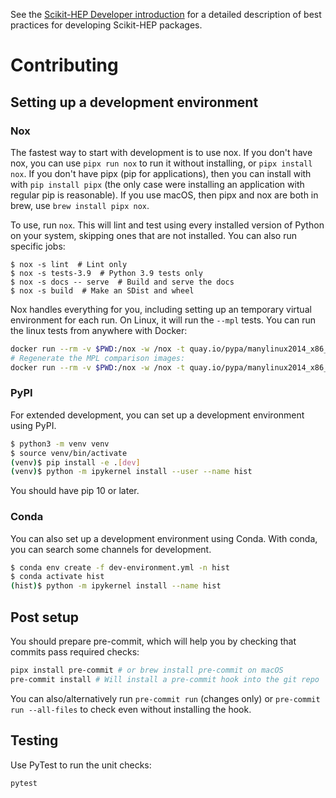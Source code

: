 
See the [Scikit-HEP Developer introduction][skhep-dev-intro] for a
detailed description of best practices for developing Scikit-HEP packages.

[skhep-dev-intro]: https://scikit-hep.org/developer/intro

# Contributing

## Setting up a development environment

### Nox

The fastest way to start with development is to use nox. If you don't have nox,
you can use `pipx run nox` to run it without installing, or `pipx install nox`.
If you don't have pipx (pip for applications), then you can install with with
`pip install pipx` (the only case were installing an application with regular
pip is reasonable). If you use macOS, then pipx and nox are both in brew, use
`brew install pipx nox`.

To use, run `nox`. This will lint and test using every installed version of
Python on your system, skipping ones that are not installed. You can also run
specific jobs:

```console
$ nox -s lint  # Lint only
$ nox -s tests-3.9  # Python 3.9 tests only
$ nox -s docs -- serve  # Build and serve the docs
$ nox -s build  # Make an SDist and wheel
```

Nox handles everything for you, including setting up an temporary virtual
environment for each run. On Linux, it will run the `--mpl` tests. You can
run the linux tests from anywhere with Docker:

```bash
docker run --rm -v $PWD:/nox -w /nox -t quay.io/pypa/manylinux2014_x86_64:latest pipx run nox -s tests-3.9
# Regenerate the MPL comparison images:
docker run --rm -v $PWD:/nox -w /nox -t quay.io/pypa/manylinux2014_x86_64:latest pipx run nox -s tests-3.9 -- --mpl-generate-path=tests/baseline
```

### PyPI

For extended development, you can set up a development environment using PyPI.

```bash
$ python3 -m venv venv
$ source venv/bin/activate
(venv)$ pip install -e .[dev]
(venv)$ python -m ipykernel install --user --name hist
```

You should have pip 10 or later.

### Conda

You can also set up a development environment using Conda. With conda, you can search some channels for development.

```bash
$ conda env create -f dev-environment.yml -n hist
$ conda activate hist
(hist)$ python -m ipykernel install --name hist
```

## Post setup

You should prepare pre-commit, which will help you by checking that commits
pass required checks:

```bash
pipx install pre-commit # or brew install pre-commit on macOS
pre-commit install # Will install a pre-commit hook into the git repo
```

You can also/alternatively run `pre-commit run` (changes only) or `pre-commit
run --all-files` to check even without installing the hook.

## Testing

Use PyTest to run the unit checks:

```bash
pytest
```
